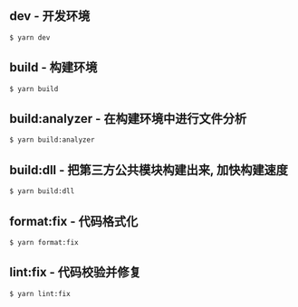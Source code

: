 ## dev - 开发环境

```
$ yarn dev
```

## build - 构建环境

```
$ yarn build
```

## build:analyzer - 在构建环境中进行文件分析

```
$ yarn build:analyzer
```

## build:dll - 把第三方公共模块构建出来, 加快构建速度

```
$ yarn build:dll
```

## format:fix - 代码格式化

```
$ yarn format:fix
```

## lint:fix - 代码校验并修复

```
$ yarn lint:fix
```
